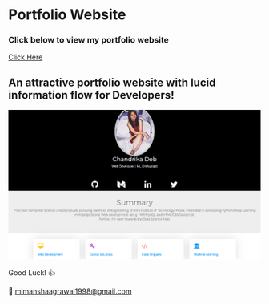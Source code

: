 # Portfolio Website

### Click below to view my portfolio website
[Click Here](https://chandrikadeb7.github.io/)

## An attractive portfolio website with lucid information flow for Developers!


<p align="center"> 
  <kbd>
  	<a href="https://chandrikadeb7.github.io/" target="_blank">
		<img src="image.png"></img>
	</a>
  </kbd>
</p>

Good Luck! :+1: 

:e-mail: mimanshaagrawal1998@gmail.com
